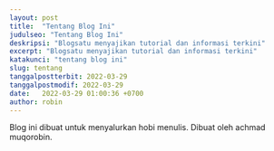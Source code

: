 ```yaml
---
layout: post
title:  "Tentang Blog Ini"
judulseo: "Tentang Blog Ini"
deskripsi: "Blogsatu menyajikan tutorial dan informasi terkini"
excerpt: "Blogsatu menyajikan tutorial dan informasi terkini"
katakunci: "tentang blog ini"
slug: tentang
tanggalpostterbit: 2022-03-29 
tanggalpostmodif: 2022-03-29
date:   2022-03-29 01:00:36 +0700
author: robin
---
```


Blog ini dibuat untuk menyalurkan hobi menulis. 
Dibuat oleh achmad muqorobin.